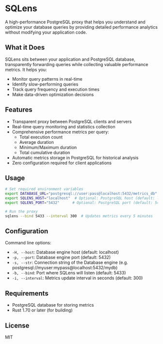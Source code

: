 
# SQLens

A high-performance PostgreSQL proxy that helps you understand and optimize your database queries by providing detailed performance analytics without modifying your application code.

## What it Does

SQLens sits between your application and PostgreSQL database, transparently forwarding queries while collecting valuable performance metrics. It helps you:

- Monitor query patterns in real-time
- Identify slow-performing queries
- Track query frequency and execution times
- Make data-driven optimization decisions

## Features

- Transparent proxy between PostgreSQL clients and servers
- Real-time query monitoring and statistics collection
- Comprehensive performance metrics per query:
  - Total execution count
  - Average duration
  - Minimum/Maximum duration
  - Total cumulative duration
- Automatic metrics storage in PostgreSQL for historical analysis
- Zero configuration required for client applications

## Usage

```bash
# Set required environment variables
export DATABASE_URL="postgresql://user:pass@localhost:5432/metrics_db"  # You can use the --str argument as well
export SQLENS_HOST="localhost"  # Optional: PostgreSQL host (default: localhost)
export SQLENS_PORT="5432"      # Optional: PostgreSQL port (default: 5432)

# Run the proxy
sqlens --bind 5433 --interval 300  # Updates metrics every 5 minutes
```

## Configuration

Command line options:
- `-H, --host`: Database engine host (default: localhost)
- `-p, --port`: Database engine port (default: 5432) 
- `-s, --str`: Connection string of the Database engine (e.g. postgresql://myuser:mypass@localhost:5432/mydb)
- `-b, --bind`: Port where SQLens will listen (default: 5433)
- `-i, --interval`: Metrics update interval in seconds (default: 300)

## Requirements

- PostgreSQL database for storing metrics
- Rust 1.70 or later (for building)

## License

MIT
